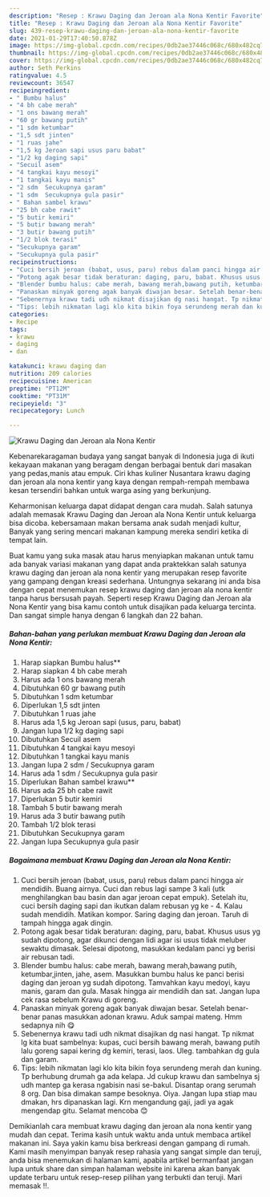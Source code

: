 ```yaml
---
description: "Resep : Krawu Daging dan Jeroan ala Nona Kentir Favorite"
title: "Resep : Krawu Daging dan Jeroan ala Nona Kentir Favorite"
slug: 439-resep-krawu-daging-dan-jeroan-ala-nona-kentir-favorite
date: 2021-01-29T17:40:50.878Z
image: https://img-global.cpcdn.com/recipes/0db2ae37446c068c/680x482cq70/krawu-daging-dan-jeroan-ala-nona-kentir-foto-resep-utama.jpg
thumbnail: https://img-global.cpcdn.com/recipes/0db2ae37446c068c/680x482cq70/krawu-daging-dan-jeroan-ala-nona-kentir-foto-resep-utama.jpg
cover: https://img-global.cpcdn.com/recipes/0db2ae37446c068c/680x482cq70/krawu-daging-dan-jeroan-ala-nona-kentir-foto-resep-utama.jpg
author: Seth Perkins
ratingvalue: 4.5
reviewcount: 36547
recipeingredient:
- " Bumbu halus"
- "4 bh cabe merah"
- "1 ons bawang merah"
- "60 gr bawang putih"
- "1 sdm ketumbar"
- "1,5 sdt jinten"
- "1 ruas jahe"
- "1,5 kg Jeroan sapi usus paru babat"
- "1/2 kg daging sapi"
- "Secuil asem"
- "4 tangkai kayu mesoyi"
- "1 tangkai kayu manis"
- "2 sdm  Secukupnya garam"
- "1 sdm  Secukupnya gula pasir"
- " Bahan sambel krawu"
- "25 bh cabe rawit"
- "5 butir kemiri"
- "5 butir bawang merah"
- "3 butir bawang putih"
- "1/2 blok terasi"
- "Secukupnya garam"
- "Secukupnya gula pasir"
recipeinstructions:
- "Cuci bersih jeroan (babat, usus, paru) rebus dalam panci hingga air mendidih. Buang airnya. Cuci dan rebus lagi sampe 3 kali (utk menghilangkan bau basin dan agar jeroan cepat empuk). Setelah itu, cuci bersih daging sapi dan ikutkan dalam rebusan yg ke - 4. Kalau sudah mendidih. Matikan kompor. Saring daging dan jeroan. Taruh di tampah hingga agak dingin."
- "Potong agak besar tidak beraturan: daging, paru, babat. Khusus usus yg sudah dipotong, agar dikunci dengan lidi agar isi usus tidak meluber sewaktu dimasak. Selesai dipotong, masukkan kedalam panci yg berisi air rebusan tadi."
- "Blender bumbu halus: cabe merah, bawang merah,bawang putih, ketumbar,jinten, jahe, asem. Masukkan bumbu halus ke panci berisi daging dan jeroan yg sudah dipotong. Tamvahkan kayu medoyi, kayu manis, garam dan gula. Masak hingga air mendidih dan sat. Jangan lupa cek rasa sebelum Krawu di goreng."
- "Panaskan minyak goreng agak banyak diwajan besar. Setelah benar-benar panas masukkan adonan krawu. Aduk sampai mateng. Hmm sedapnya nih 😋"
- "Sebenernya krawu tadi udh nikmat disajikan dg nasi hangat. Tp nikmat lg kita buat sambelnya: kupas, cuci bersih bawang merah, bawang putih lalu goreng sapai kering dg kemiri, terasi, laos. Uleg. tambahkan dg gula dan garam."
- "Tips: lebih nikmatan lagi klo kita bikin foya serundeng merah dan kuning. Tp berhubung drumah ga ada kelapa. Jd cukup krawu dan sambelnya sj udh mantep ga kerasa ngabisin nasi se-bakul. Disantap orang serumah 8 org. Dan bisa dimakan sampe besoknya. Oiya. Jangan lupa stiap mau dmakan, hrs dipanaskan lagi. Krn mengandung gaji, jadi ya agak mengendap gitu. Selamat mencoba 😊"
categories:
- Recipe
tags:
- krawu
- daging
- dan

katakunci: krawu daging dan 
nutrition: 209 calories
recipecuisine: American
preptime: "PT12M"
cooktime: "PT31M"
recipeyield: "3"
recipecategory: Lunch

---
```



![Krawu Daging dan Jeroan ala Nona Kentir](https://img-global.cpcdn.com/recipes/0db2ae37446c068c/680x482cq70/krawu-daging-dan-jeroan-ala-nona-kentir-foto-resep-utama.jpg)

Kebenarekaragaman budaya yang sangat banyak di Indonesia juga di ikuti kekayaan makanan yang beragam dengan berbagai bentuk dari masakan yang pedas,manis atau empuk. Ciri khas kuliner Nusantara krawu daging dan jeroan ala nona kentir yang kaya dengan rempah-rempah membawa kesan tersendiri bahkan untuk warga asing yang berkunjung.


Keharmonisan keluarga dapat didapat dengan cara mudah. Salah satunya adalah memasak Krawu Daging dan Jeroan ala Nona Kentir untuk keluarga bisa dicoba. kebersamaan makan bersama anak sudah menjadi kultur, Banyak yang sering mencari makanan kampung mereka sendiri ketika di tempat lain.



Buat kamu yang suka masak atau harus menyiapkan makanan untuk tamu ada banyak variasi makanan yang dapat anda praktekkan salah satunya krawu daging dan jeroan ala nona kentir yang merupakan resep favorite yang gampang dengan kreasi sederhana. Untungnya sekarang ini anda bisa dengan cepat menemukan resep krawu daging dan jeroan ala nona kentir tanpa harus bersusah payah.
Seperti resep Krawu Daging dan Jeroan ala Nona Kentir yang bisa kamu contoh untuk disajikan pada keluarga tercinta. Dan sangat simple hanya dengan 6 langkah dan 22 bahan.


<!--inarticleads1-->

##### Bahan-bahan yang perlukan membuat Krawu Daging dan Jeroan ala Nona Kentir:

1. Harap siapkan  Bumbu halus**
1. Harap siapkan 4 bh cabe merah
1. Harus ada 1 ons bawang merah
1. Dibutuhkan 60 gr bawang putih
1. Dibutuhkan 1 sdm ketumbar
1. Diperlukan 1,5 sdt jinten
1. Dibutuhkan 1 ruas jahe
1. Harus ada 1,5 kg Jeroan sapi (usus, paru, babat)
1. Jangan lupa 1/2 kg daging sapi
1. Dibutuhkan Secuil asem
1. Dibutuhkan 4 tangkai kayu mesoyi
1. Dibutuhkan 1 tangkai kayu manis
1. Jangan lupa 2 sdm / Secukupnya garam
1. Harus ada 1 sdm / Secukupnya gula pasir
1. Diperlukan  Bahan sambel krawu**
1. Harus ada 25 bh cabe rawit
1. Diperlukan 5 butir kemiri
1. Tambah 5 butir bawang merah
1. Harus ada 3 butir bawang putih
1. Tambah 1/2 blok terasi
1. Dibutuhkan Secukupnya garam
1. Jangan lupa Secukupnya gula pasir




<!--inarticleads2-->

##### Bagaimana membuat  Krawu Daging dan Jeroan ala Nona Kentir:

1. Cuci bersih jeroan (babat, usus, paru) rebus dalam panci hingga air mendidih. Buang airnya. Cuci dan rebus lagi sampe 3 kali (utk menghilangkan bau basin dan agar jeroan cepat empuk). Setelah itu, cuci bersih daging sapi dan ikutkan dalam rebusan yg ke - 4. Kalau sudah mendidih. Matikan kompor. Saring daging dan jeroan. Taruh di tampah hingga agak dingin.
1. Potong agak besar tidak beraturan: daging, paru, babat. Khusus usus yg sudah dipotong, agar dikunci dengan lidi agar isi usus tidak meluber sewaktu dimasak. Selesai dipotong, masukkan kedalam panci yg berisi air rebusan tadi.
1. Blender bumbu halus: cabe merah, bawang merah,bawang putih, ketumbar,jinten, jahe, asem. Masukkan bumbu halus ke panci berisi daging dan jeroan yg sudah dipotong. Tamvahkan kayu medoyi, kayu manis, garam dan gula. Masak hingga air mendidih dan sat. Jangan lupa cek rasa sebelum Krawu di goreng.
1. Panaskan minyak goreng agak banyak diwajan besar. Setelah benar-benar panas masukkan adonan krawu. Aduk sampai mateng. Hmm sedapnya nih 😋
1. Sebenernya krawu tadi udh nikmat disajikan dg nasi hangat. Tp nikmat lg kita buat sambelnya: kupas, cuci bersih bawang merah, bawang putih lalu goreng sapai kering dg kemiri, terasi, laos. Uleg. tambahkan dg gula dan garam.
1. Tips: lebih nikmatan lagi klo kita bikin foya serundeng merah dan kuning. Tp berhubung drumah ga ada kelapa. Jd cukup krawu dan sambelnya sj udh mantep ga kerasa ngabisin nasi se-bakul. Disantap orang serumah 8 org. Dan bisa dimakan sampe besoknya. Oiya. Jangan lupa stiap mau dmakan, hrs dipanaskan lagi. Krn mengandung gaji, jadi ya agak mengendap gitu. Selamat mencoba 😊




Demikianlah cara membuat krawu daging dan jeroan ala nona kentir yang mudah dan cepat. Terima kasih untuk waktu anda untuk membaca artikel makanan ini. Saya yakin kamu bisa berkreasi dengan gampang di rumah. Kami masih menyimpan banyak resep rahasia yang sangat simple dan teruji, anda bisa menemukan di halaman kami, apabila artikel bermanfaat jangan lupa untuk share dan simpan halaman website ini karena akan banyak update terbaru untuk resep-resep pilihan yang terbukti dan teruji. Mari memasak !!. 

